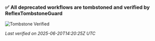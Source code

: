 ### ✅ All deprecated workflows are tombstoned and verified by ReflexTombstoneGuard

![Tombstone Verified](https://img.shields.io/badge/ReflexOps--Tombstones-Verified-28a745?style=for-the-badge&logo=github&logoColor=white)

_Last verified on 2025-06-20T14:20:25Z UTC_
